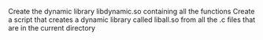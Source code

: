 Create the dynamic library libdynamic.so containing all the functions
Create a script that creates a dynamic library called liball.so from all the .c files that are in the current directory

